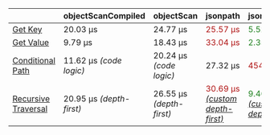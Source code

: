 | |objectScanCompiled|objectScan|jsonpath|jsonpathplus|jmespath|
|---|---|---|---|---|---|
|<a href="./test/comparison/suites/key.js">Get Key</a>|20.03 μs|24.77 μs|<span style="color:#b01414">25.57 μs</span>|<span style="color:#1f811f">5.52 μs</span>|<span style='color:#ff0000'>✘</span>|
|<a href="./test/comparison/suites/value.js">Get Value</a>|9.79 μs|18.43 μs|<span style="color:#b01414">33.04 μs</span>|<span style="color:#1f811f">2.35 μs</span>|4.67 μs|
|<a href="./test/comparison/suites/condition.js">Conditional Path</a>|11.62 μs _(code logic)_|20.24 μs _(code logic)_|27.32 μs|<span style="color:#b01414">454.35 μs</span>|<span style="color:#1f811f">6.34 μs</span>|
|<a href="./test/comparison/suites/recursive.js">Recursive Traversal</a>|20.95 μs _(depth-first)_|26.55 μs _(depth-first)_|<span style="color:#b01414">30.69 μs _[(custom depth-first)](https://cs.stackexchange.com/questions/99440)_</span>|<span style="color:#1f811f">9.40 μs _[(custom depth-first)](https://cs.stackexchange.com/questions/99440)_</span>|<span style='color:#ff0000'>✘</span>[*](https://github.com/jmespath/jmespath.py/issues/110)|
